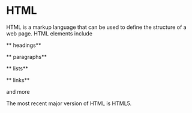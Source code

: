 # HTML

HTML is a markup language that can be used to define the structure of a web page. HTML elements include

** headings**

** paragraphs**

** lists**

** links**

and more

The most recent major version of HTML is HTML5.

